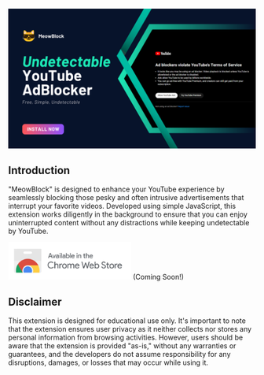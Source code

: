 [<img src="github_resources/poster.png">](https://www.google.com)

## Introduction

"MeowBlock" is designed to enhance your YouTube experience by seamlessly blocking those pesky and often intrusive advertisements that interrupt your favorite videos. Developed using simple JavaScript, this extension works diligently in the background to ensure that you can enjoy uninterrupted content without any distractions while keeping undetectable by YouTube.

[<img src="github_resources/Chrome Web Store badge.png">](https://www.google.com) (Coming Soon!)

## Disclaimer

This extension is designed for educational use only. It's important to note that the extension ensures user privacy as it neither collects nor stores any personal information from browsing activities. However, users should be aware that the extension is provided "as-is," without any warranties or guarantees, and the developers do not assume responsibility for any disruptions, damages, or losses that may occur while using it.
